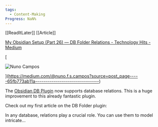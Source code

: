 ```yaml
---
tags:
  - Content-Making
Progress: NaN%
---
```

[[ReadItLater]] [[Article]]

[My Obsidian Setup (Part 26) — DB Folder Relations - Technology Hits - Medium](https://medium.com/technology-hits/my-obsidian-setup-part-26-db-folder-relations-65fb773ab11a)

[

![Nuno Campos](https://miro.medium.com/v2/resize:fill:96:96/1*3j603cCbPpsU2PBQ7nEg1A.png)



](https://medium.com/@nuno.f.s.campos?source=post_page-----65fb773ab11a--------------------------------)

The [Obsidian DB Plugin](https://github.com/RafaelGB/obsidian-db-folder) now supports database relations. This is a huge improvement to this already fantastic plugin.

Check out my first article on the DB Folder plugin:

In any database, relations play a crucial role. You can use them to model intricate…